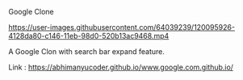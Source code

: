 Google Clone

https://user-images.githubusercontent.com/64039239/120095926-4128da80-c146-11eb-98d0-520b13ac9468.mp4

A Google Clon with search bar expand feature.

Link : https://abhimanyucoder.github.io/www.google.com.github.io/
